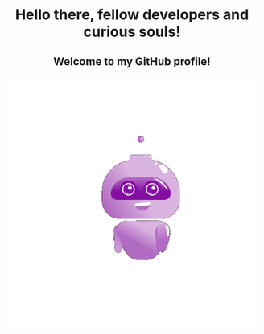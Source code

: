 <div align="center">
  <h1>Hello there, fellow developers and curious souls!</h1>
  <h2>Welcome to my GitHub profile!</h2>
</div>

<div align="center">
  <img src="./Hello.gif" alt="Hi" height="500">
</div>


